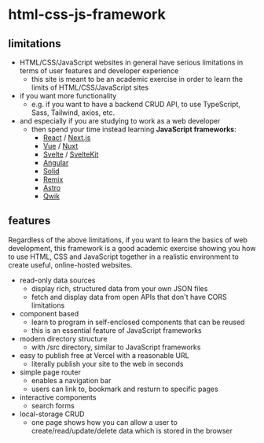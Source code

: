 # html-css-js-framework

## limitations

- HTML/CSS/JavaScript websites in general have serious limitations in terms of user features and developer experience
  - this site is meant to be an academic exercise in order to learn the limits of HTML/CSS/JavaScript sites
- if you want more functionality
  - e.g. if you want to have a backend CRUD API, to use TypeScript, Sass, Tailwind, axios, etc.
- and especially if you are studying to work as a web developer
	- then spend your time instead learning **JavaScript frameworks**:
		- [React](https://react.dev) / [Next.js](https://nextjs.org)
		- [Vue](https://vuejs.org) / [Nuxt](https://nuxt.com)
		- [Svelte](https://svelte.dev) / [SvelteKit](https://kit.svelte.dev)
		- [Angular](https://angular.io)
		- [Solid](https://www.solidjs.com)
		- [Remix](https://remix.run)
		- [Astro](https://astro.build)
		- [Qwik](https://qwik.builder.io)

## features

Regardless of the above limitations, if you want to learn the basics of web development, this framework is a good academic exercise showing you how to use HTML, CSS and JavaScript together in a realistic environment to create useful, online-hosted websites.

- read-only data sources
    - display rich, structured data from your own JSON files
    - fetch and display data from open APIs that don't have CORS limitations
- component based 
	- learn to program in self-enclosed components that can be reused
	- this is an essential feature of JavaScript frameworks
- modern directory structure
  - with /src directory, similar to JavaScript frameworks
- easy to publish free at Vercel with a reasonable URL 
	- literally publish your site to the web in seconds
- simple page router
  - enables a navigation bar 
  - users can link to, bookmark and resturn to specific pages
- interactive components
  - search forms
- local-storage CRUD
  - one page shows how you can allow a user to create/read/update/delete data which is stored in the browser
